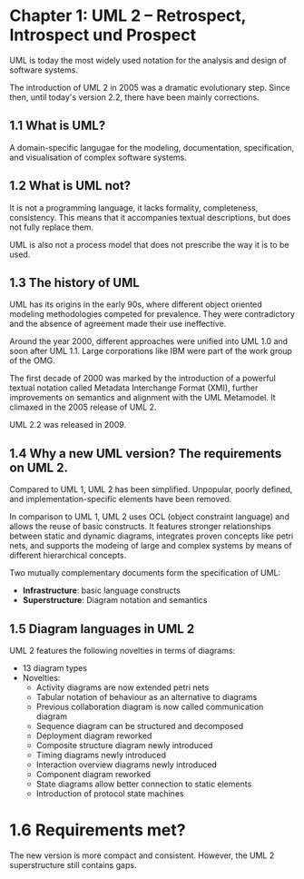 # Chapter 1: UML 2 – Retrospect, Introspect und Prospect
UML is today the most widely used notation for the analysis and design of software systems.

The introduction of UML 2 in 2005 was a dramatic evolutionary step. Since then, until today's version 2.2, there have been mainly corrections.

## 1.1 What is UML?
A domain-specific langugae for the modeling, documentation, specification, and visualisation of complex software systems.

## 1.2 What is UML not?
It is not a programming language, it lacks formality, completeness, consistency. This means that it accompanies textual descriptions, but does not fully replace them.

UML is also not a process model that does not prescribe the way it is to be used.

## 1.3 The history of UML
UML has its origins in the early 90s, where different object oriented modeling methodologies competed for prevalence. They were contradictory and the absence of agreement made their use ineffective.

Around the year 2000, different approaches were unified into UML 1.0 and soon after UML 1.1. Large corporations like IBM were part of the work group of the OMG.

The first decade of 2000 was marked by the introduction of a powerful textual notation called Metadata Interchange Format (XMI), further improvements on semantics and alignment with the UML Metamodel. It climaxed in the 2005 release of UML 2.

UML 2.2 was released in 2009.

## 1.4 Why a new UML version? The requirements on UML 2.
Compared to UML 1, UML 2 has been simplified. Unpopular, poorly defined, and implementation-specific elements have been removed.

In comparison to UML 1, UML 2 uses OCL (object constraint language) and allows the reuse of basic constructs. It features stronger relationships between static and dynamic diagrams, integrates proven concepts like petri nets, and supports the modeing of large and complex systems by means of different hierarchical concepts.

Two mutually complementary documents form the specification of UML:
  - **Infrastructure**: basic language constructs
  - **Superstructure**: Diagram notation and semantics

## 1.5 Diagram languages in UML 2
UML 2 features the following novelties in terms of diagrams:
- 13 diagram types
- Novelties:
    - Activity diagrams are now extended petri nets
    - Tabular notation of behaviour as an alternative to diagrams
    - Previous collaboration diagram is now called communication diagram
    - Sequence diagram can be structured and decomposed
    - Deployment diagram reworked
    - Composite structure diagram newly introduced
    - Timing diagrams newly introduced
    - Interaction overview diagrams newly introduced
    - Component diagram reworked
    - State diagrams allow better connection to static elements
    - Introduction of protocol state machines

# 1.6 Requirements met?
The new version is more compact and consistent. However, the UML 2 superstructure still contains gaps.
